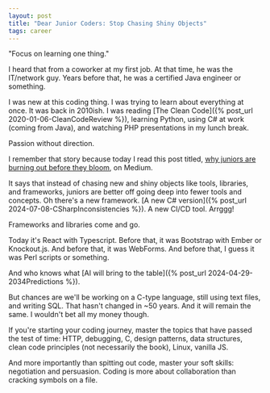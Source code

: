 ```yaml
---
layout: post
title: "Dear Junior Coders: Stop Chasing Shiny Objects"
tags: career
---
```


"Focus on learning one thing."

I heard that from a coworker at my first job. At that time, he was the IT/network guy. Years before that, he was a certified Java engineer or something.

I was new at this coding thing. I was trying to learn about everything at once. It was back in 2010ish. I was reading [The Clean Code]({% post_url 2020-01-06-CleanCodeReview %}), learning Python, using C# at work (coming from Java), and watching PHP presentations in my lunch break.

Passion without direction.

I remember that story because today I read this post titled, [why juniors are burning out before they bloom](https://medium.com/mr-plan-publication/why-junior-developers-are-burning-out-before-they-bloom-surviving-techs-obsession-with-new-771b52e0f646?sk=d62dbf687f23dc1ebc3c8d6bcf48a5d7), on Medium.

It says that instead of chasing new and shiny objects like tools, libraries, and frameworks, juniors are better off going deep into fewer tools and concepts. Oh there's a new framework. [A new C# version]({% post_url 2024-07-08-CSharpInconsistencies %}). A new CI/CD tool. Arrggg!

Frameworks and libraries come and go.

Today it's React with Typescript. Before that, it was Bootstrap with Ember or Knockout.js. And before that, it was WebForms. And before that, I guess it was Perl scripts or something.

And who knows what [AI will bring to the table]({% post_url 2024-04-29-2034Predictions %}).

But chances are we'll be working on a C-type language, still using text files, and writing SQL. That hasn't changed in ~50 years. And it will remain the same. I wouldn't bet all my money though.

If you're starting your coding journey, master the topics that have passed the test of time: HTTP, debugging, C, design patterns, data structures, clean code principles (not necessarily the book), Linux, vanilla JS.

And more importantly than spitting out code, master your soft skills: negotiation and persuasion. Coding is more about collaboration than cracking symbols on a file. 
